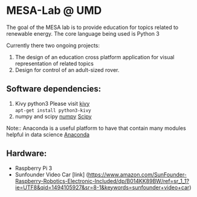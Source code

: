 # MESA-Lab @ UMD
The goal of the MESA lab is to provide education for topics related to renewable energy.
The core language being used is Python 3

Currently there two ongoing projects:
1. The design of an education cross platform application for visual representation of related topics
2. Design for control of an adult-sized rover.


## Software dependencies:
1. Kivy python3
    Please visit [kivy](kivy.org)<br>
    ` apt-get install python3-kivy `
2. numpy and scipy [numpy](numpy.org "Numpy") [Scipy](Scipy.org "Scipy")

Note:: Anaconda is a useful platform to have that contain many modules helpful in data science
[Anaconda](https://www.continuum.io/ "Anaconda")


## Hardware:
* Raspberry Pi 3
* Sunfounder Video Car [link] (https://www.amazon.com/SunFounder-Raspberry-Robotics-Electronic-Included/dp/B014KK89BW/ref=sr_1_1?ie=UTF8&qid=1494105927&sr=8-1&keywords=sunfounder+video+car)
